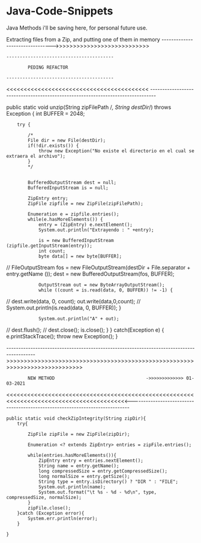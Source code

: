 # Java-Code-Snippets
Java Methods i'll be saving here, for personal future use.






Extracting files from a Zip, and putting one of them in memory -------------------------------->>>>>>>>>>>>>>>>>>>>>>>>>>>

    ----------------------------------------

            PEDING REFACTOR

    ----------------------------------------


<<<<<<<<<<<<<<<<<<<<<<<<<<<<<<<<<<<<<<<<< --------------------------------------------------------------------------------

public static void unzip(String zipFilePath /*, String destDir*/) throws Exception {
        int BUFFER = 2048;

        try {

            /*
            File dir = new File(destDir);
            if(!dir.exists()) {
                throw new Exception("No existe el directorio en el cual se extraera el archivo");
            }
            */


            BufferedOutputStream dest = null;
            BufferedInputStream is = null;

            ZipEntry entry;
            ZipFile zipfile = new ZipFile(zipFilePath);

            Enumeration e = zipfile.entries();
            while(e.hasMoreElements()) {
                entry = (ZipEntry) e.nextElement();
                System.out.println("Extrayendo : " +entry);

                is = new BufferedInputStream (zipfile.getInputStream(entry));
                int count;
                byte data[] = new byte[BUFFER];
//                FileOutputStream fos = new FileOutputStream(destDir + File.separator + entry.getName ());        dest = new BufferedOutputStream(fos, BUFFER);

                OutputStream out = new ByteArrayOutputStream();
                while ((count = is.read(data, 0, BUFFER)) != -1) {
//                    dest.write(data, 0, count);
                        out.write(data,0,count);
//                    System.out.println(is.read(data, 0, BUFFER));
                }

                System.out.println("A" + out);

//                dest.flush();
//                dest.close();
                is.close();
            }
        }
        catch(Exception e) {
            e.printStackTrace();
            throw new Exception();
        }


------------------------------------------------------------------------------------------>>>>>>>>>>>>>>>>>>>>>>>>>>>>>>>>>>>>>>>>>>>>>>>>>>>>>>>>>>>>>>>>>>>>>>>>>>>>
     
            NEW METHOD                                  ->>>>>>>>>>>>> 01-03-2021
                 
<<<<<<<<<<<<<<<<<<<<<<<<<<<<<<<<<<<<<<<<<<<<<<<<<<<<<<<<<<<<<<<<<<<<<<<<<<<<<<<<<<<<<<<<<-----------------------------------------------------------------------------



    public static void checkZipIntegrity(String zipDir){
        try{

            ZipFile zipFile = new ZipFile(zipDir);

            Enumeration <? extends ZipEntry> entries = zipFile.entries();

            while(entries.hasMoreElements()){
                ZipEntry entry = entries.nextElement();
                String name = entry.getName();
                long compressedSize = entry.getCompressedSize();
                long normalSize = entry.getSize();
                String type = entry.isDirectory() ? "DIR " : "FILE";
                System.out.println(name);
                System.out.format("\t %s - %d - %d\n", type, compressedSize, normalSize);
            }
            zipFile.close();
        }catch (Exception error){
            System.err.println(error);
        }
        
    }
